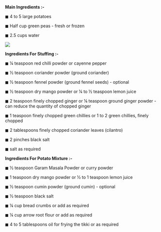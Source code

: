 <!-- **Favourite Recipe**

*Potato Cutlet With Curd and Sweet Sauce*

[](https://www.archanaskitchen.com/images/archanaskitchen/0-Archanas-Kitchen-Recipes/2018/Achari_Chole_Tikki_Chaat_Recipe-7.jpg)


Servings: **4**

Preparation Time: **20 mins**    Cook Time: **20 mins**    Total Time: **40 mins**
 -->
**Main Ingredients :-**

◼ 4 to 5 large potatoes

◼ Half cup green peas - fresh or frozen

◼ 2.5 cups water

![](https://nishamadhulika.com/images/aloo-tikki-chaat-recipe.jpg)

**Ingredients For Stuffing :-**

◼ ¼ teaspoon red chilli powder or cayenne pepper

◼ ½ teaspoon coriander powder (ground coriander)

◼ ½ teaspoon fennel powder (ground fennel seeds) - optional

◼ ½ teaspoon dry mango powder or ¼ to ½ teaspoon lemon juice

◼ 2 teaspoon finely chopped ginger or ¼ teaspoon ground ginger powder - can reduce the quantity of chopped ginger

◼ 1 teaspoon finely chopped green chillies or 1 to 2 green chillies, finely chopped

◼ 2  tablespoons finely chopped coriander leaves (cilantro)

◼ 2 pinches black salt

◼ salt as required

**Ingredients For Potato Mixture :-**

◼ ½ teaspoon Garam Masala Powder or curry powder

◼ 1 teaspoon dry mango powder or ½ to 1 teaspoon lemon juice

◼ ½ teaspoon cumin powder (ground cumin) - optional

◼ ½ teaspoon black salt

◼ ¼ cup bread crumbs or add as required 

◼ ¼ cup arrow root flour or add as required 

◼ 4 to 5 tablespoons oil for frying the tikki or as required






